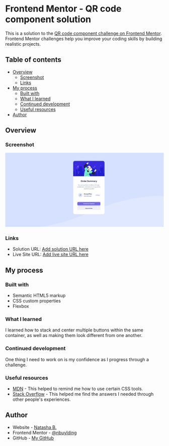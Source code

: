 # Frontend Mentor - QR code component solution

This is a solution to the [QR code component challenge on Frontend Mentor](https://www.frontendmentor.io/challenges/qr-code-component-iux_sIO_H). Frontend Mentor challenges help you improve your coding skills by building realistic projects. 

## Table of contents

- [Overview](#overview)
  - [Screenshot](#screenshot)
  - [Links](#links)
- [My process](#my-process)
  - [Built with](#built-with)
  - [What I learned](#what-i-learned)
  - [Continued development](#continued-development)
  - [Useful resources](#useful-resources)
- [Author](#author)


## Overview

### Screenshot

![](./Screenshot%20(8).png)


### Links

- Solution URL: [Add solution URL here](https://www.frontendmentor.io/solutions/order-summary-component-1eeOZ_SqI8)
- Live Site URL: [Add live site URL here](https://nbuylding.github.io/Order-summary/)

## My process

### Built with

- Semantic HTML5 markup
- CSS custom properties
- Flexbox

### What I learned

I learned how to stack and center multiple buttons within the same container, as well as making them look different from one another.


### Continued development

One thing I need to work on is my confidence as I progress through a challenge. 

### Useful resources

- [MDN](https://developer.mozilla.org/en-US/) - This helped to remind me how to use certain CSS tools.
- [Stack Overflow](https://stackoverflow.com/) - This helped me find the answers I needed through other people's experiences.

## Author

- Website - [Natasha B.](https://www.natashabuylding.com)
- Frontend Mentor - [@nbuylding](https://www.frontendmentor.io/profile/nbuylding)
- GitHub - [My GitHub](https://github.com/nbuylding)

